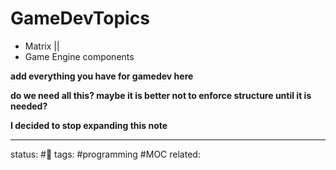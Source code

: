 # GameDevTopics
- Matrix ||
- Game Engine components

**add everything you have for gamedev here**

**do we need all this? maybe it is better not to enforce structure until it is needed?**

**I decided to stop expanding this note**

---
status: #🌾
tags: #programming #MOC 
related:  